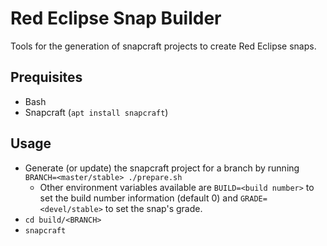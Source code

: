 # Red Eclipse Snap Builder
Tools for the generation of snapcraft projects to create Red Eclipse snaps.

## Prequisites
* Bash
* Snapcraft (`apt install snapcraft`)

## Usage
- Generate (or update) the snapcraft project for a branch by running `BRANCH=<master/stable> ./prepare.sh`
  - Other environment variables available are `BUILD=<build number>` to set the build number information (default 0) and `GRADE=<devel/stable>` to set the snap's grade.
- `cd build/<BRANCH>`
- `snapcraft`
